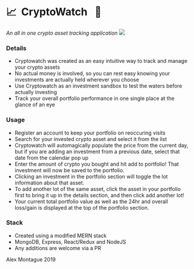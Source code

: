 # 📈&nbsp; CryptoWatch &nbsp; 💸
_An all in one crypto asset tracking application_
![](https://i.imgur.com/1OIO4up.png)

### Details
- Cryptowatch was created as an easy intuitive way to track and manage your crypto assets
- No actual money is involved, so you can rest easy knowing your investments are actually held wherever you choose
- Use Cryptowatch as an investment sandbox to test the waters before actually investing
- Track your overall portfolio performance in one single place at the glance of an eye

### Usage
- Register an account to keep your portfolio on reoccuring visits
- Search for your invested crypto asset and select it from the list
- Cryptowatch will automagically populate the price from the current day, but if you are adding an investment from a previous date, select that date from the calendar pop up
- Enter the amount of crypto you bought and hit add to portfolio! That investment will now be saved to the portfolio.
- Clicking an investment in the portfolio section will toggle the lot information about that asset.
- To add another lot of the same asset, click the asset in your portfolio first to bring it up in the details section, and then click add another lot!
- Your current total portfolio value as well as the 24hr and overall loss/gain is displayed at the top of the portfolio section.

### Stack
- Created using a modified MERN stack
- MongoDB, Express, React/Redux and NodeJS
- Any additions are welcome via a PR

Alex Montague 2019

